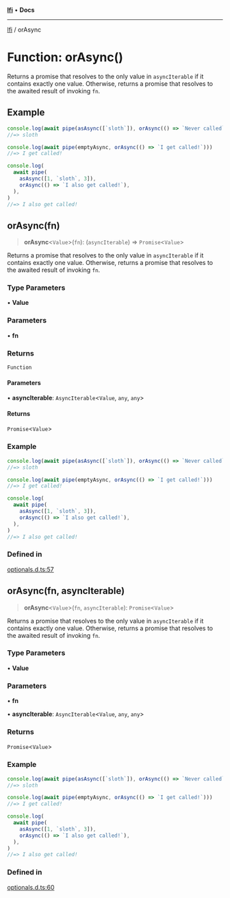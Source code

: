 [**lfi**](../readme.md) • **Docs**

***

[lfi](../globals.md) / orAsync

# Function: orAsync()

Returns a promise that resolves to the only value in `asyncIterable` if it
contains exactly one value. Otherwise, returns a promise that resolves to
the awaited result of invoking `fn`.

## Example

```js
console.log(await pipe(asAsync([`sloth`]), orAsync(() => `Never called`)))
//=> sloth

console.log(await pipe(emptyAsync, orAsync(() => `I get called!`)))
//=> I get called!

console.log(
  await pipe(
    asAsync([1, `sloth`, 3]),
    orAsync(() => `I also get called!`),
  ),
)
//=> I also get called!
```

## orAsync(fn)

> **orAsync**\<`Value`\>(`fn`): (`asyncIterable`) => `Promise`\<`Value`\>

Returns a promise that resolves to the only value in `asyncIterable` if it
contains exactly one value. Otherwise, returns a promise that resolves to
the awaited result of invoking `fn`.

### Type Parameters

• **Value**

### Parameters

• **fn**

### Returns

`Function`

#### Parameters

• **asyncIterable**: `AsyncIterable`\<`Value`, `any`, `any`\>

#### Returns

`Promise`\<`Value`\>

### Example

```js
console.log(await pipe(asAsync([`sloth`]), orAsync(() => `Never called`)))
//=> sloth

console.log(await pipe(emptyAsync, orAsync(() => `I get called!`)))
//=> I get called!

console.log(
  await pipe(
    asAsync([1, `sloth`, 3]),
    orAsync(() => `I also get called!`),
  ),
)
//=> I also get called!
```

### Defined in

[optionals.d.ts:57](https://github.com/TomerAberbach/lfi/blob/a3eb3a94b2928b5200a7bcd0a14fdc70f0cb5947/src/operations/optionals.d.ts#L57)

## orAsync(fn, asyncIterable)

> **orAsync**\<`Value`\>(`fn`, `asyncIterable`): `Promise`\<`Value`\>

Returns a promise that resolves to the only value in `asyncIterable` if it
contains exactly one value. Otherwise, returns a promise that resolves to
the awaited result of invoking `fn`.

### Type Parameters

• **Value**

### Parameters

• **fn**

• **asyncIterable**: `AsyncIterable`\<`Value`, `any`, `any`\>

### Returns

`Promise`\<`Value`\>

### Example

```js
console.log(await pipe(asAsync([`sloth`]), orAsync(() => `Never called`)))
//=> sloth

console.log(await pipe(emptyAsync, orAsync(() => `I get called!`)))
//=> I get called!

console.log(
  await pipe(
    asAsync([1, `sloth`, 3]),
    orAsync(() => `I also get called!`),
  ),
)
//=> I also get called!
```

### Defined in

[optionals.d.ts:60](https://github.com/TomerAberbach/lfi/blob/a3eb3a94b2928b5200a7bcd0a14fdc70f0cb5947/src/operations/optionals.d.ts#L60)
